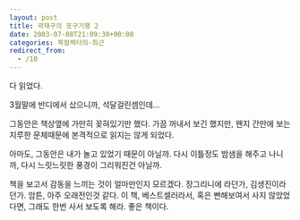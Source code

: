 ```yaml
---
layout: post
title: 곽재구의 포구기행 2
date: 2003-07-08T21:09:30+00:00
categories: 북컬렉터의-최근
redirect_from:
  - /10
---
```




다 읽었다.

3월말에 반디에서 샀으니까, 석달걸린셈인데...

그동안은 책상옆에 가만히 꽂혀있기만 했다. 가끔 꺼내서 보긴 했지만, 왠지 간만에 보는 지루한 문체때문에 본격적으로 읽지는 않게 되었다.

아마도, 그동안은 내가 놀고 있었기 때문이 아닐까. 다시 이틀정도 밤샘을 해주고 나니까, 다시 느릿느릿한 풍경이 그리워진건 아닐까.

책을 보고서 감동을 느끼는 것이 얼마만인지 모르겠다. 장그리니에 라던가, 김생진이라던가. 암튼, 아주 오래전인것 같다. 이 책, 베스트셀러라서, 혹은 뻔해보여서 사지 않았었다면, 그래도 한번 사서 보도록 해라. 좋은 책이다.
<div id=comments>
</div>
